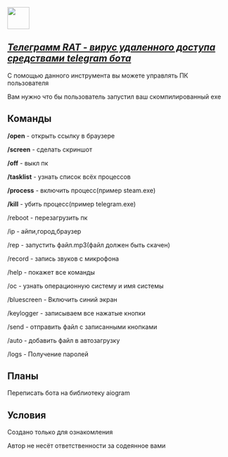 <a href="readme/en/README.md"><p text-align="center"><img src="http://cliparts.co/cliparts/piq/ExX/piqExX4i9.jpg" weight="50px" height="50px"></img></p>
<h2><i>Телеграмм RAT - вирус удаленного доступа средствами telegram бота</i></h2></a>

<p>С помощью данного инструмента вы можете управлять ПК пользователя</p>
<p>Вам нужно что бы пользователь запустил ваш скомпилированный exe</p>


<h2>Команды</h2>
  
<p><b>/open</b> - открыть ссылку в браузере </p>

<p><b>/screen</b> - сделать скриншот</p>

<p><b>/off</b> - выкл пк</p>

<p><b>/tasklist</b> - узнать список всёх процессов</p>

<p><b>/process</b> - включить процесс(пример steam.exe)</p>

<p><b>/kill</b> - убить процесс(пример telegram.exe)</p>

<p>/reboot - перезагрузить пк</p>

<p>/ip - айпи,город,браузер</p>

<p>/rep - запустить файл.mp3(файл должен быть скачен)</p>

<p>/record - запись звуков с микрофона</p></b>

<p>/help - покажет все команды</p>

<p>/oc - узнать операционную систему и имя системы</p>

<p>/bluescreen - Включить синий экран</p>

<p>/keylogger - записываем все нажатые кнопки</p>

<p>/send - отправить файл с записанными кнопками</p>

<p>/auto - добавить файл в автозагрузку</p>

<p>/logs - Получение паролей</p>

<h2>Планы</h2>

<p>Переписать бота на библиотеку aiogram</p>

<h2>Условия</h2>
<p>Создано только для ознакомления</p>
<p>Автор не несёт ответственности за содеянное вами</p>


